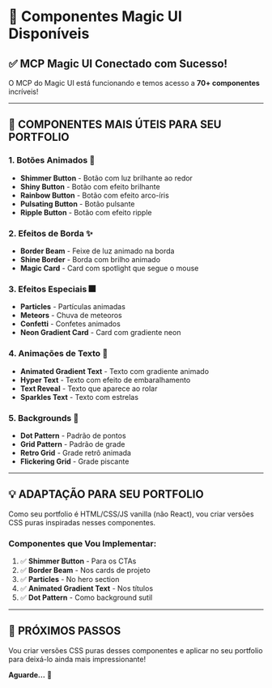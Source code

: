# 🎨 Componentes Magic UI Disponíveis

## ✅ MCP Magic UI Conectado com Sucesso!

O MCP do Magic UI está funcionando e temos acesso a **70+ componentes** incríveis!

---

## 🌟 COMPONENTES MAIS ÚTEIS PARA SEU PORTFOLIO

### 1. **Botões Animados** 🔘
- **Shimmer Button** - Botão com luz brilhante ao redor
- **Shiny Button** - Botão com efeito brilhante
- **Rainbow Button** - Botão com efeito arco-íris
- **Pulsating Button** - Botão pulsante
- **Ripple Button** - Botão com efeito ripple

### 2. **Efeitos de Borda** ✨
- **Border Beam** - Feixe de luz animado na borda
- **Shine Border** - Borda com brilho animado
- **Magic Card** - Card com spotlight que segue o mouse

### 3. **Efeitos Especiais** 🎆
- **Particles** - Partículas animadas
- **Meteors** - Chuva de meteoros
- **Confetti** - Confetes animados
- **Neon Gradient Card** - Card com gradiente neon

### 4. **Animações de Texto** 📝
- **Animated Gradient Text** - Texto com gradiente animado
- **Hyper Text** - Texto com efeito de embaralhamento
- **Text Reveal** - Texto que aparece ao rolar
- **Sparkles Text** - Texto com estrelas

### 5. **Backgrounds** 🌈
- **Dot Pattern** - Padrão de pontos
- **Grid Pattern** - Padrão de grade
- **Retro Grid** - Grade retrô animada
- **Flickering Grid** - Grade piscante

---

## 💡 ADAPTAÇÃO PARA SEU PORTFOLIO

Como seu portfolio é HTML/CSS/JS vanilla (não React), vou criar versões CSS puras inspiradas nesses componentes.

### Componentes que Vou Implementar:

1. ✅ **Shimmer Button** - Para os CTAs
2. ✅ **Border Beam** - Nos cards de projeto
3. ✅ **Particles** - No hero section
4. ✅ **Animated Gradient Text** - Nos títulos
5. ✅ **Dot Pattern** - Como background sutil

---

## 🎯 PRÓXIMOS PASSOS

Vou criar versões CSS puras desses componentes e aplicar no seu portfolio para deixá-lo ainda mais impressionante!

**Aguarde...** 🚀
